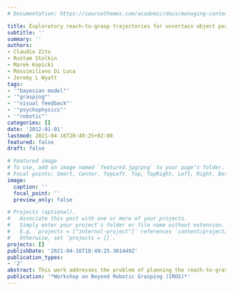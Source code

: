 ```yaml
---
# Documentation: https://sourcethemes.com/academic/docs/managing-content/

title: Exploratory reach-to-grasp trajectories for uncertain object poses
subtitle: ''
summary: ''
authors:
- Claudio Zito
- Rustam Stolkin
- Marek Kopicki
- Massimiliano Di Luca
- Jeremy L Wyatt
tags:
- '"bayesian model"'
- '"grasping"'
- '"visual feedback"'
- '"psychophysics"'
- '"robotic"'
categories: []
date: '2012-01-01'
lastmod: 2021-04-16T20:49:25+02:00
featured: false
draft: false

# Featured image
# To use, add an image named `featured.jpg/png` to your page's folder.
# Focal points: Smart, Center, TopLeft, Top, TopRight, Left, Right, BottomLeft, Bottom, BottomRight.
image:
  caption: ''
  focal_point: ''
  preview_only: false

# Projects (optional).
#   Associate this post with one or more of your projects.
#   Simply enter your project's folder or file name without extension.
#   E.g. `projects = ["internal-project"]` references `content/project/deep-learning/index.md`.
#   Otherwise, set `projects = []`.
projects: []
publishDate: '2021-04-16T18:49:25.361449Z'
publication_types:
- '2'
abstract: This work addresses the problem of planning the reach-to-grasp trajectory for a robotic arm and hand, when there is uncertainty in the pose of the object being grasped. If the object is not in its expected location, then the robot may still gain additional information about the object pose by making tactile or haptic observations if a finger or other part of the hand collides with part of the object during the reach-to-grasp operation. Therefore, it is desirable to plan the reach-to-grasp trajectory in such a way that it takes into account and exploits knowledge about the size and shape of the pose distribution associated with the target pose uncertainty. Here we propose a reach-to-grasp trajectory planning algorithm which addresses this exploration-action problem by trading off a smoothness constraint against likelihood of making haptic observations.
publication: '*Workshop on Beyond Robotic Grasping (IROS)*'
---
```

